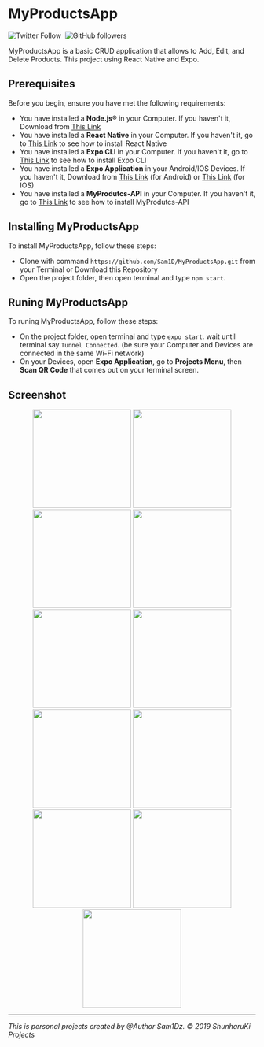 # MyProductsApp

![Twitter Follow](https://img.shields.io/twitter/follow/dimasgamers01?style=social)&nbsp;
![GitHub followers](https://img.shields.io/github/followers/Sam1D?style=social)

MyProductsApp is a basic CRUD application that allows to Add, Edit, and Delete Products. This project using React Native and Expo.

## Prerequisites

Before you begin, ensure you have met the following requirements:
* You have installed a <b>Node.js®</b> in your Computer. If you haven't it, Download from <a href="https://nodejs.org/en">This Link</a>
* You have installed a <b>React Native</b> in your Computer. If you haven't it, go to <a href="https://facebook.github.io/react-native">This Link</a> to see how to install React Native
* You have installed a <b>Expo CLI</b> in your Computer. If you haven't it, go to <a href="https://expo.io/learn">This Link</a> to see how to install Expo CLI
* You have installed a <b>Expo Application</b> in your Android/IOS Devices. If you haven't it, Download from <a href="https://play.google.com/store/apps/details?id=host.exp.exponent">This Link</a> (for Android) or <a href="https://apps.apple.com/us/app/expo-client/id982107779">This Link</a> (for IOS)
* You have installed a <b>MyProdutcs-API</b> in your Computer. If you haven't it, go to <a href="https://github.com/Sam1D/MyProducts-API">This Link</a> to see how to install MyProdutcs-API

## Installing MyProductsApp

To install MyProductsApp, follow these steps:
* Clone with command ```https://github.com/Sam1D/MyProductsApp.git``` from your Terminal or Download this Repository
* Open the project folder, then open terminal and type ```npm start```.

## Runing MyProductsApp

To runing MyProductsApp, follow these steps:
* On the project folder, open terminal and type ```expo start```. wait until terminal say ```Tunnel Connected```. (be sure your Computer and Devices are connected in the same Wi-Fi network)
* On your Devices, open <b>Expo Application</b>, go to <b>Projects Menu</b>, then <b>Scan QR Code</b> that comes out on your terminal screen.

## Screenshot

<p align='center'>
  <span>
  <img src='https://i.imgur.com/sJGvJfO.jpg' width=200 />
  <img src='https://i.imgur.com/0JAOX5N.jpg' width=200 />
  <img src='https://i.imgur.com/hm3WWrP.jpg' width=200 />
  <img src='https://i.imgur.com/x6pnCyW.jpg' width=200 />
  <img src='https://i.imgur.com/9XK4cf6.jpg' width=200 />
  <img src='https://i.imgur.com/xU5l6nJ.jpg' width=200 />
  <img src='https://i.imgur.com/qcMa4pz.jpg' width=200 />
  <img src='https://i.imgur.com/NE5tE7a.jpg' width=200 />
  <img src='https://i.imgur.com/hJPnNVX.jpg' width=200 />
  <img src='https://i.imgur.com/90wxpov.jpg' width=200 />
  <img src='https://i.imgur.com/N4vUS1q.jpg' width=200 />
  </span>
</p>

<hr>
<i>This is personal projects created by @Author Sam1Dz. © 2019 ShunharuKi Projects</i>
